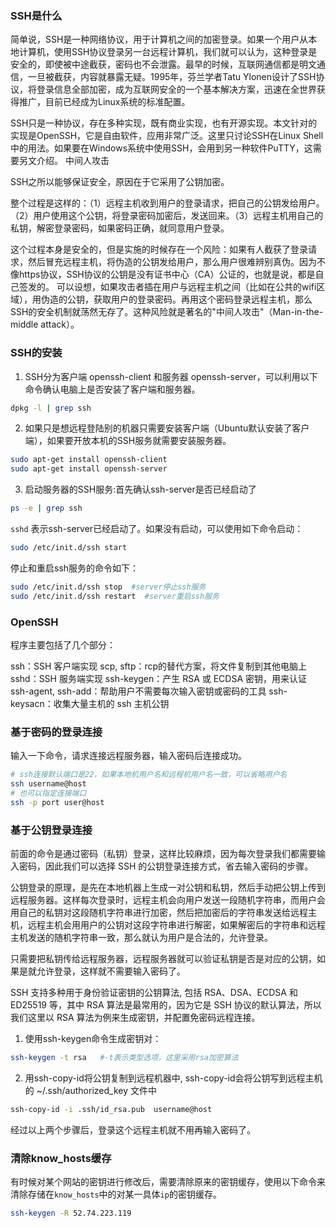 ### SSH是什么

简单说，SSH是一种网络协议，用于计算机之间的加密登录。如果一个用户从本地计算机，使用SSH协议登录另一台远程计算机，我们就可以认为，这种登录是安全的，即使被中途截获，密码也不会泄露。最早的时候，互联网通信都是明文通信，一旦被截获，内容就暴露无疑。1995年，芬兰学者Tatu Ylonen设计了SSH协议，将登录信息全部加密，成为互联网安全的一个基本解决方案，迅速在全世界获得推广，目前已经成为Linux系统的标准配置。

SSH只是一种协议，存在多种实现，既有商业实现，也有开源实现。本文针对的实现是OpenSSH，它是自由软件，应用非常广泛。这里只讨论SSH在Linux Shell中的用法。如果要在Windows系统中使用SSH，会用到另一种软件PuTTY，这需要另文介绍。
中间人攻击

SSH之所以能够保证安全，原因在于它采用了公钥加密。

整个过程是这样的：（1）远程主机收到用户的登录请求，把自己的公钥发给用户。（2）用户使用这个公钥，将登录密码加密后，发送回来。（3）远程主机用自己的私钥，解密登录密码，如果密码正确，就同意用户登录。

这个过程本身是安全的，但是实施的时候存在一个风险：如果有人截获了登录请求，然后冒充远程主机，将伪造的公钥发给用户，那么用户很难辨别真伪。因为不像https协议，SSH协议的公钥是没有证书中心（CA）公证的，也就是说，都是自己签发的。
可以设想，如果攻击者插在用户与远程主机之间（比如在公共的wifi区域），用伪造的公钥，获取用户的登录密码。再用这个密码登录远程主机，那么SSH的安全机制就荡然无存了。这种风险就是著名的"中间人攻击"（Man-in-the-middle attack）。

### SSH的安装


1. SSH分为客户端 openssh-client 和服务器 openssh-server，可以利用以下命令确认电脑上是否安装了客户端和服务器。

```zsh
dpkg -l | grep ssh
```

2. 如果只是想远程登陆别的机器只需要安装客户端（Ubuntu默认安装了客户端），如果要开放本机的SSH服务就需要安装服务器。
```zsh
sudo apt-get install openssh-client 
sudo apt-get install openssh-server 
```

3. 启动服务器的SSH服务:首先确认ssh-server是否已经启动了


```zsh
ps -e | grep ssh
```

`sshd` 表示ssh-server已经启动了。如果没有启动，可以使用如下命令启动：

```zsh
sudo /etc/init.d/ssh start 
```

停止和重启ssh服务的命令如下：

```zsh
sudo /etc/init.d/ssh stop  #server停止ssh服务 
sudo /etc/init.d/ssh restart  #server重启ssh服务
```


### OpenSSH

程序主要包括了几个部分：

ssh：SSH 客户端实现
scp, sftp：rcp的替代方案，将文件复制到其他电脑上
sshd：SSH 服务端实现
ssh-keygen：产生 RSA 或 ECDSA 密钥，用来认证
ssh-agent, ssh-add：帮助用户不需要每次输入密钥或密码的工具
ssh-keysacn：收集大量主机的 ssh 主机公钥


### 基于密码的登录连接

输入一下命令，请求连接远程服务器，输入密码后连接成功。

```zsh
# ssh连接默认端口是22，如果本地机用户名和远程机用户名一致，可以省略用户名
ssh username@host
# 也可以指定连接端口
ssh -p port user@host
```

### 基于公钥登录连接

前面的命令是通过密码（私钥）登录，这样比较麻烦，因为每次登录我们都需要输入密码，因此我们可以选择 SSH 的公钥登录连接方式，省去输入密码的步骤。

公钥登录的原理，是先在本地机器上生成一对公钥和私钥，然后手动把公钥上传到远程服务器。这样每次登录时，远程主机会向用户发送一段随机字符串，而用户会用自己的私钥对这段随机字符串进行加密，然后把加密后的字符串发送给远程主机，远程主机会用用户的公钥对这段字符串进行解密，如果解密后的字符串和远程主机发送的随机字符串一致，那么就认为用户是合法的，允许登录。

只需要把私钥传给远程服务器，远程服务器就可以验证私钥是否是对应的公钥，如果是就允许登录，这样就不需要输入密码了。

SSH 支持多种用于身份验证密钥的公钥算法, 包括 RSA、DSA、ECDSA 和 ED25519 等，其中 RSA 算法是最常用的，因为它是 SSH 协议的默认算法，所以我们这里以 RSA 算法为例来生成密钥，并配置免密码远程连接。


1. 使用ssh-keygen命令生成密钥对：

```zsh
ssh-keygen -t rsa   #-t表示类型选项，这里采用rsa加密算法
```

2. 用ssh-copy-id将公钥复制到远程机器中, ssh-copy-id会将公钥写到远程主机的 ~/.ssh/authorized_key 文件中

```zsh
ssh-copy-id -i .ssh/id_rsa.pub  username@host
```

经过以上两个步骤后，登录这个远程主机就不用再输入密码了。


### 清除know_hosts缓存

有时候对某个网站的密钥进行修改后，需要清除原来的密钥缓存，使用以下命令来清除存储在`know_hosts`中的对某一具体`ip`的密钥缓存。

```zsh
ssh-keygen -R 52.74.223.119
```